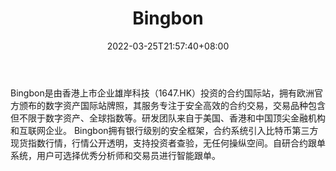 ﻿---
weight: 
title: "Bingbon"
description: "Bingbon是由香港上市企业雄岸科…"
date: 2022-03-25T21:57:40+08:00
lastmod: 2022-03-25T16:45:40+08:00
draft: false
authors: ["Metabd"]
featuredImage: "bingbon.webp"
link: ""
tags: ["交易所","Bingbon"]
categories: ["navigation"]
navigation: ["交易所"]
lightgallery: true
toc: true
pinned: false
recommend: false
recommend1: false
---
Bingbon是由香港上市企业雄岸科技（1647.HK）投资的合约国际站，拥有欧洲官方颁布的数字资产国际站牌照，其服务专注于安全高效的合约交易，交易品种包含但不限于数字资产、全球指数等。研发团队来自于美国、香港和中国顶尖金融机构和互联网企业。
Bingbon拥有银行级别的安全框架，合约系统引入比特币第三方现货指数行情，行情公开透明，支持投资者查验，无任何操纵空间。自研合约跟单系统，用户可选择优秀分析师和交易员进行智能跟单。
